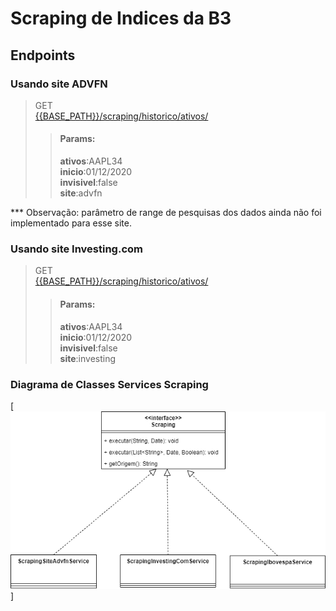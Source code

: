 # Scraping de Indices da B3

## Endpoints

### Usando site ADVFN

> GET <br>
> [{{BASE_PATH}}/scraping/historico/ativos/]({{BASE_PATH}}/scraping/historico/ativos/)
>>#### Params:
>> **ativos**:AAPL34<br>
**inicio**:01/12/2020<br>
**invisivel**:false<br>
**site**:advfn

*** Observação: parâmetro de range de pesquisas dos dados ainda não foi implementado para esse site.

### Usando site Investing.com
> GET <br>
> [{{BASE_PATH}}/scraping/historico/ativos/]({{BASE_PATH}}/scraping/historico/ativos/)
>>#### Params:
>> **ativos**:AAPL34<br>
**inicio**:01/12/2020<br>
**invisivel**:false<br>
**site**:investing

### Diagrama de Classes Services Scraping

[![Home](documents/images/Class-diagram-services.png)]
